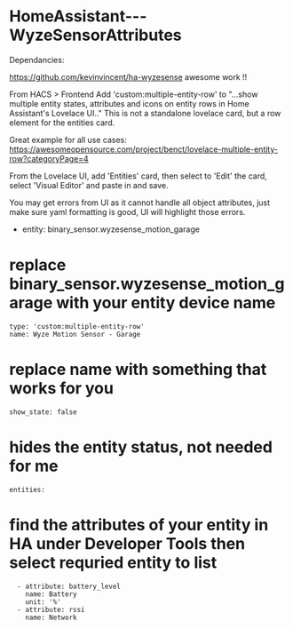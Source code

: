# HomeAssistant---WyzeSensorAttributes

Dependancies:

https://github.com/kevinvincent/ha-wyzesense awesome work !!

From HACS > Frontend Add 'custom:multiple-entity-row' to "...show multiple entity states, attributes and icons on entity rows in Home Assistant's Lovelace UI.."
This is not a standalone lovelace card, but a row element for the entities card.

Great example for all use cases: https://awesomeopensource.com/project/benct/lovelace-multiple-entity-row?categoryPage=4



From the Lovelace UI, add 'Entities' card, then select to 'Edit' the card, select 'Visual Editor' and paste in and save. 

You may get errors from UI as it cannot handle all object attributes, just make sure yaml formatting is good, UI will highlight those errors.


  - entity: binary_sensor.wyzesense_motion_garage
  # replace binary_sensor.wyzesense_motion_garage with your entity device name
    type: 'custom:multiple-entity-row'
    name: Wyze Motion Sensor - Garage
  # replace name with something that works for you
    show_state: false
  # hides the entity status, not needed for me
    entities:
  # find the attributes of your entity in HA under Developer Tools then select requried entity to list
      - attribute: battery_level
        name: Battery
        unit: '%'
      - attribute: rssi
        name: Network
